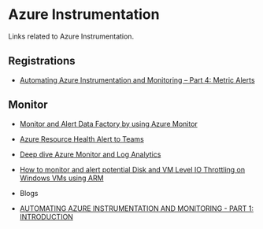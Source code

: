 # Azure Instrumentation
Links related to Azure Instrumentation.

## Registrations
- [Automating Azure Instrumentation and Monitoring – Part 4: Metric Alerts](https://blog.kloud.com.au/2019/02/05/automating-azure-instrumentation-and-monitoring-part-4-metric-alerts/)

## Monitor
- [Monitor and Alert Data Factory by using Azure Monitor](https://docs.microsoft.com/en-us/azure/data-factory/monitor-using-azure-monitor#monitor-data-factory-metrics-with-azure-monitor)
- [Azure Resource Health Alert to Teams](https://techcommunity.microsoft.com/t5/itops-talk-blog/step-by-step-azure-resource-health-alert-into-microsoft-teams/ba-p/1817484?WT.mc_id=modinfra-0000-thmaure)
- [Deep dive Azure Monitor and Log Analytics](https://msandbu.org/deep-dive-azure-monitor-and-log-analytics/)
- [How to monitor and alert potential Disk and VM Level IO Throttling on Windows VMs using ARM](https://docs.microsoft.com/en-gb/archive/blogs/mast/how-to-monitor-and-alert-potential-disk-and-vm-level-io-throttling-on-windows-vms-using-arm)

- Blogs
- [AUTOMATING AZURE INSTRUMENTATION AND MONITORING - PART 1: INTRODUCTION](http://www.johndowns.co.nz/blog/2018/11/14/automating-azure-instrumentation-and-monitoring-part-1-introduction)
